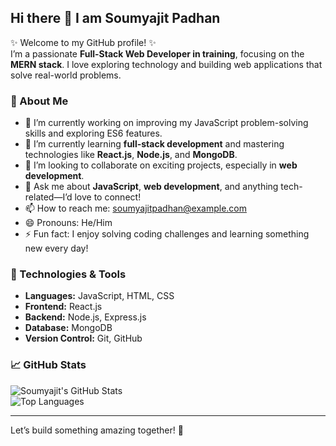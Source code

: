 ## Hi there 👋 I am Soumyajit Padhan

✨ Welcome to my GitHub profile! ✨  
I’m a passionate **Full-Stack Web Developer in training**, focusing on the **MERN stack**. I love exploring technology and building web applications that solve real-world problems.  

### 🌟 About Me
- 🔭 I’m currently working on improving my JavaScript problem-solving skills and exploring ES6 features.  
- 🌱 I’m currently learning **full-stack development** and mastering technologies like **React.js**, **Node.js**, and **MongoDB**.  
- 👯 I’m looking to collaborate on exciting projects, especially in **web development**.    
- 💬 Ask me about **JavaScript**, **web development**, and anything tech-related—I’d love to connect!  
- 📫 How to reach me: [soumyajitpadhan@example.com](mailto:soumyajitpadhan@example.com)  
- 😄 Pronouns: He/Him  
- ⚡ Fun fact: I enjoy solving coding challenges and learning something new every day!  

### 🔧 Technologies & Tools  
- **Languages:** JavaScript, HTML, CSS  
- **Frontend:** React.js  
- **Backend:** Node.js, Express.js  
- **Database:** MongoDB  
- **Version Control:** Git, GitHub  

### 📈 GitHub Stats  
![Soumyajit's GitHub Stats](https://github-readme-stats.vercel.app/api?username=soumyajitpadhan&show_icons=true&theme=radical)  
![Top Languages](https://github-readme-stats.vercel.app/api/top-langs/?username=soumyajitpadhan&layout=compact&theme=radical)  

---

Let’s build something amazing together! 🚀  
